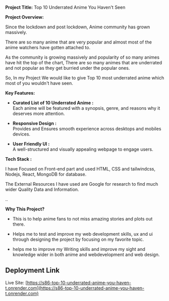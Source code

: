 **Project Title:**   Top 10 Underrated Anime You Haven't Seen

**Project Overview:** 

Since the lockdown and post lockdown, Anime community has grown massively.

There are so many anime that are very popular and almost most of the anime watchers have gotten attached to.            

As the community is growing massively and popularity of so many animes have hit the top of the chart, There are so many animes that are underrated and not popular as they get burried under the popular ones. 

So, In my Project We would like to give Top 10 most underrated anime which most of you wouldn't have seen. 

**Key Features:**

-   **Curated List of 10 Underrated Anime :**     
Each anime will be featured with a synopsis, genre, and reasons why it deserves more attention.
-    **Responsive Design :**     
Provides and Ensures smooth experience across desktops and mobiles devices.

-  **User Friendly UI :**    
A well-structured and visually appealing webpage to engage users.



**Tech Stack :**

I have Focused on Front-end part and used HTML, CSS and tailwindcss, Nodejs,
React, MongoDB for database.

The External Resources I have used are Google for research to find much wider Quality Data and Information.

..


**Why This Project?** 

-    This is to help anime fans to not miss amazing stories and plots out there.

-    Helps me to test and improve my web development skills, ux and ui through designing the project by focusing on my favorite topic.
- helps me to improve my Writing skills and improve my sight and knowledge wider in both anime and webdevelopment and web design.


## Deployment Link
Live Site: [https://s86-top-10-underrated-anime-you-haven-t.onrender.com](https://s86-top-10-underrated-anime-you-haven-t.onrender.com)
